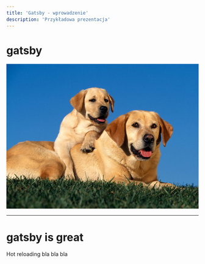 ```yaml
---
title: 'Gatsby - wprowadzenie'
description: 'Przykładowa prezentacja'
---
```


# gatsby

![](./images/puppy-and-adult-dog.jpg)

---

# gatsby is great

Hot reloading bla bla bla
